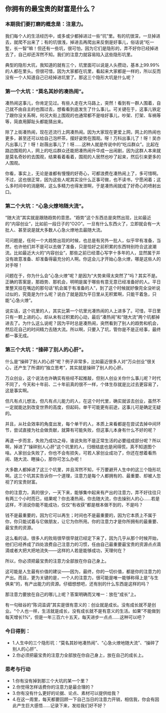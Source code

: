 ## 你拥有的最宝贵的财富是什么？

### 本期我们要打磨的概念是：注意力。

我们每个人的生活经历中，或多或少都掉进过一些“坑”里。有的坑很深，一旦掉进去，就爬不出来了；有的坑很浅，掉进去再爬出来反倒是好事儿，俗话说“吃一堑，长一智”嘛！但还有一些坑，很可怕，因为它们是隐形的，弄不好你已经掉进去了，自己却还浑然不知。我们的注意力就容易陷入这些隐形坑里。


典型的隐形大坑，我知道的就有三个，坑里面可以说是人头攒动，基本上99.99%的人都在里头。但很可惜，因为大家都在坑里，看起来大家都是一样的，所以反而没有一个人知道自己已经掉进坑里了。那这三个隐形大坑是什么呢？

### 第一个大坑：“莫名其妙的凑热闹”。

凑热闹这事儿，你肯定见过。有些人走在大马路上，突然！看到有一群人围着，自己就不由自主的也围过去，想看看到底发生了什么事儿。可关键在于，这事儿铁定了跟你没关系啊，何况大街上围观的也通常都不是啥好事儿，吵架、打架、车祸等等，简直用脚趾头都能猜出来。


除了上街凑热闹，现在还流行上网凑热闹。因为大家现在更爱上网，网上的热闹也更多，甚至还可以给自己泡杯茶，摆好姿势在围观。呀！万科出事儿了！呀！吴亦凡出事儿了！呀！赵薇出事儿了！呀……这种人就是传说中的“吃瓜群众”。比起在路边围观的人，网上的吃瓜群众还能把凑热闹升华成一出闹剧，因为这群人本来就是莫名奇妙的去围观，结果看着看着，围观的人居然也吵了起来，然后引来更多的人围观。


你看，事实上，无论是谁都有慢慢的好奇心，可都浪费在凑热闹上了，多可惜啊。不过，这也很正常，因为这些人呢其实没什么正事可做，也不读书，宁愿闲着；这么多时间中的消磨啊，这么多精力也得发泄啊，于是凑热闹就成了好奇心的喷射出口。

### 第二个大坑：“心急火燎地随大流”。

“随大流”其实就是跟随趋势的意思。“趋势”这个东西总是突然出现，比如最近的“内容创业”，比如前一段日子的“O2O”。一旦有什么东西火了，立即就会有一大批人、甚至说是就大多数人心急火燎地去最随大流。


可问题是，任何一个大趋势出现的时候，也总是有另外一批人，似乎早有准备，当然，也许他们并不是可以去做了准备，只是恰好之前积累的东西特别符合这波潮流。比如最近大火的“内容创业”，那些之前已经潜心写字十多年的人，显然属于并没有故意准备、却准备得最充分的人啊。你这会儿才开始心急火燎，哪是这些人的对手呀！


问题在于，你为什么会“心急火燎”呢？是因为“大势来得太突然了”吗？其实不是。正确的答案是，那趋势、那机会，明明是属于哪些有意无意已经准备好的人。平日里整天挂在嘴边的那句话“机会属于有准备的人”，到了这个时候就好像完全没听说过似的，究竟是为什么呢？说白了就是因为平日里从无积累啊，只能干着急，只能“心急火燎”。


说实话，这个坑里的人，其实比第一个坑里光凑热闹的人上进多了。可惜，平日里只有一颗上进的心，却从未有过积累的心动，最后“凑热闹”和“随大流”两个坑都掉进去了。为什么这么说呢？因为平时总是凑热闹，突然看到了别人的趋势和机会，然后花自己的时间精力去随大流。所以啊，只要入了坑，管你是不是正经事，最终都一事无成。

### 第三个大坑：“操碎了别人的心肝”。

什么是“操碎了别人的心肝”呢？例子非常多，比如最近很多人对“万众创业”很关心，还产生了所谓的“独立思考”，其实就是操碎了别人的心肝。


万众创业，这个说法也许确实有些经不起推敲，但别人创业关你什么事儿呢？时代不同了，今天和十年前、二十年前真的很不一样，个体生存就是比过去更容易了，这是事实啊。


但凡有点儿想法，但凡有点儿能力的人，在这个时代里，确实就该去创业，虽然不一定就能达到改变世界的高度，但起码，单干可能更有前途，这事儿可是确定无疑的。


并且，从社会效率的角度出发，每个单干的人，本质上来看都是在尝试去掉中间环节，尝试直接为社会做贡献，就算有可能失败，但这事儿本身有什么不好的呢？


再退一步而言，失败乃成功之母，谁说失败不是正常生活的必要组成部分呢？所以啊，掉进了“操碎别人心肝”这个坑里的人，归根结底也是闲得慌，真不知道图个啥。人家创业失败了，你也不会有损失，可若人家创业成功了，你还在想着看热闹、随大流、瞎操心，那你可怎么办呢！


大多数人都掉进了这三个坑里，并且浑然不知，千万要避开人生中的这三个隐形坑啊。这三个坑其实告诉你一个道理，注意力是每个人都拥有的、最重要、却被人忽视了的宝贵财富。


你的注意力，真的很少，一天下来，能够集中起来有产出的注意力，弄不好往往只有两三个小时而已，结果呢？你去凑热闹，你去随大流，你去操别人的心……若是这样，不消说你能不能成功，仅仅“有收获”都是根本做不到的，不是吗？


钱不是最重要的，因为它可以再生；时间也不是最重要的，因为它本质上不属于你，你只能试着与它做朋友，让它为你所用。你的注意力才是你所拥有的最重要、最宝贵的资源。


这么看的话，很多人的败局很早很早就已经定下来了，因为几乎从那个时候开始，他们已经养成了四处浪费自己注意力的习惯，任由自己最重要最宝贵的资源点点滴滴或者大把大把地流失——这样的人若是能够成功，天理何在？


所以，你必须把最宝贵的注意力全部放在你自己身上。


这可能是人生最有价值的建议——因为，最终，你的一切价值，都是你的注意力的产出。而且，更为关键的是，一个人的注意力，很可能是唯一能够称得上是“与生俱来”的，有产出能力的资源。仔细想想吧，还有别的什么东西是这样的吗？


那注意力要放在自己的哪儿上呢？答案明确而又唯一：放在“成长”上。


有一句硅谷的“陈词滥调”其实是很有意义的：创业就是成长。没有成长就不是创业。“个人也一样，生活就是成长，没有成长就不是有意义的生活。如果”不能做到每天增长1%“，但是一年三百六十五天，每天进步一点点……这种可以吧？


### 今日得到：

* 1.人生中的三个隐形坑：“莫名其妙地凑热闹”、“心急火燎地随大流”、“操碎了别人的心肝”、
* 2.你必须把最宝贵的注意力全部放在你自己身上，放在自己的成长上。


### 思考与行动

* 1.你有没有掉到那三个大坑的某一个里？
* 2.你觉得怎样话费你的注意力是最合理的？
* 3.你有没有什么更好的论据、论点、素材可以提供给我？
* 4.在这一周里，每天都要回顾一下自己当日的注意力开销，相信我，你会有因此产生巨大感悟……记录下来，发给我们好不好？
